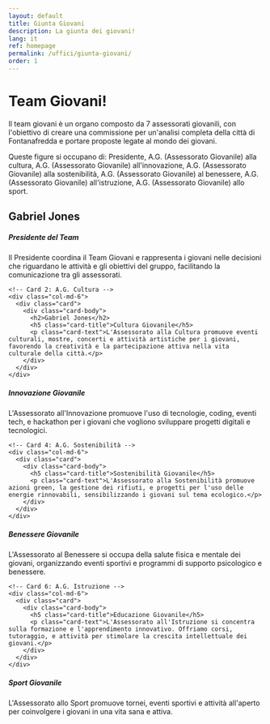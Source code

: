 ```yaml
---
layout: default
title: Giunta Giovani
description: La giunta dei giovani!
lang: it
ref: homepage
permalink: /uffici/giunta-giovani/
order: 1
---
```


<main class="container my-4" markdown="1">
  <h1>Team Giovani!</h1>
  <p>Il team giovani è un organo composto da 7 assessorati giovanili, con l'obiettivo di creare una commissione per un'analisi completa della città di Fontanafredda e portare proposte legate al mondo dei giovani.</p>
  <p>Queste figure si occupano di: Presidente, A.G. (Assessorato Giovanile) alla cultura, A.G. (Assessorato Giovanile) all'innovazione, A.G. (Assessorato Giovanile) alla sostenibilità, A.G. (Assessorato Giovanile) al benessere, A.G. (Assessorato Giovanile) all'istruzione, A.G. (Assessorato Giovanile) allo sport.</p>

  <div class="row">
    <!-- Card 1: Presidente -->
    <div class="col-md-6">
      <div class="card">
        <div class="card-body">
          <h2>Gabriel Jones</h2>
          <h5 class="card-title">Presidente del Team</h5>
          <p class="card-text">Il Presidente coordina il Team Giovani e rappresenta i giovani nelle decisioni che riguardano le attività e gli obiettivi del gruppo, facilitando la comunicazione tra gli assessorati.</p>
        </div>
      </div>
    </div>

    <!-- Card 2: A.G. Cultura -->
    <div class="col-md-6">
      <div class="card">
        <div class="card-body">
          <h2>Gabriel Jones</h2>
          <h5 class="card-title">Cultura Giovanile</h5>
          <p class="card-text">L'Assessorato alla Cultura promuove eventi culturali, mostre, concerti e attività artistiche per i giovani, favorendo la creatività e la partecipazione attiva nella vita culturale della città.</p>
        </div>
      </div>
    </div>
  </div>

  <div class="row">
    <!-- Card 3: A.G. Innovazione -->
    <div class="col-md-6">
      <div class="card">
        <div class="card-body">
          <h5 class="card-title">Innovazione Giovanile</h5>
          <p class="card-text">L'Assessorato all'Innovazione promuove l'uso di tecnologie, coding, eventi tech, e hackathon per i giovani che vogliono sviluppare progetti digitali e tecnologici.</p>
        </div>
      </div>
    </div>

    <!-- Card 4: A.G. Sostenibilità -->
    <div class="col-md-6">
      <div class="card">
        <div class="card-body">
          <h5 class="card-title">Sostenibilità Giovanile</h5>
          <p class="card-text">L'Assessorato alla Sostenibilità promuove azioni green, la gestione dei rifiuti, e progetti per l'uso delle energie rinnovabili, sensibilizzando i giovani sul tema ecologico.</p>
        </div>
      </div>
    </div>
  </div>

  <div class="row">
    <!-- Card 5: A.G. Benessere -->
    <div class="col-md-6">
      <div class="card">
        <div class="card-body">
          <h5 class="card-title">Benessere Giovanile</h5>
          <p class="card-text">L'Assessorato al Benessere si occupa della salute fisica e mentale dei giovani, organizzando eventi sportivi e programmi di supporto psicologico e benessere.</p>
        </div>
      </div>
    </div>

    <!-- Card 6: A.G. Istruzione -->
    <div class="col-md-6">
      <div class="card">
        <div class="card-body">
          <h5 class="card-title">Educazione Giovanile</h5>
          <p class="card-text">L'Assessorato all'Istruzione si concentra sulla formazione e l'apprendimento innovativo. Offriamo corsi, tutoraggio, e attività per stimolare la crescita intellettuale dei giovani.</p>
        </div>
      </div>
    </div>
  </div>

  <div class="row">
    <!-- Card 7: A.G. Sport -->
    <div class="col-md-6">
      <div class="card">
        <div class="card-body">
          <h5 class="card-title">Sport Giovanile</h5>
          <p class="card-text">L'Assessorato allo Sport promuove tornei, eventi sportivi e attività all'aperto per coinvolgere i giovani in una vita sana e attiva.</p>
        </div>
      </div>
    </div>
  </div>

</main>
